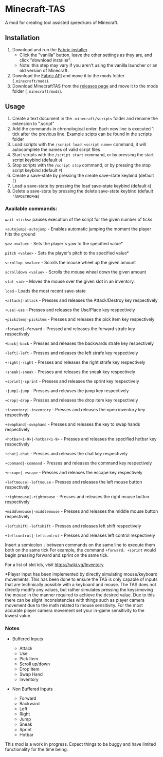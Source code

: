 # Minecraft-TAS
A mod for creating tool assisted speedruns of Minecraft.

## Installation
1. Download and run the [Fabric installer](https://fabricmc.net/use).
   - Click the "vanilla" button, leave the other settings as they are,
     and click "download installer".
   - Note: this step may vary if you aren't using the vanilla launcher
     or an old version of Minecraft.
1. Download the [Fabric API](https://minecraft.curseforge.com/projects/fabric)
   and move it to the mods folder (`.minecraft/mods`).
1. Download MinecraftTAS from the [releases page](https://github.com/RubiksImplosion/Minecraft-TAS/releases)
   and move it to the mods folder (`.minecraft/mods`).
   
## Usage
1. Create a text document in the `.minecraft/scripts` folder and rename the extension to ".script"
2. Add the commands in chronological order. Each new line is executed 1 tick after the previous line. Example scipts can be found in the scripts folder
3. Load scripts with the `/script load <script name>` command, it will autocomplete the names of valid script files
4. Start scripts with the `/script start` command, or by pressing the start script keybind (default `O`)
5. Stop scripts with the `/script stop` command, or by pressing the stop script keybind (default `P`)
6. Create a save-state by pressing the create save-state keybind (default `J`)
7. Load a save-state by pressing the load save-state keybind (default `K`)
8. Delete a save-state by pressing the delete save-state keybind (default `'`/`APOSTROPHE`)

### Available commands:
 
 `wait <ticks>` pauses execution of the script for the given number of ticks 
 
`+autojump|-autojump` - Enables automatic jumping the moment the player hits the ground

`yaw <value>` - Sets the player's yaw to the specified value*
 
`pitch <value>` - Sets the player's pitch to the specified value*

`scrollup <value>` - Scrolls the mouse wheel up the given amount

`scrolldown <value>` - Scrolls the mouse wheel down the given amount

`slot <id>` - Moves the mouse over the given slot in an inventory.

`load` - Loads the most recent save-state

`+attack|-attack` - Presses and releases the Attack/Destroy key respectively

`+use|-use` - Presses and releases the Use/Place key respectively

`+pickitem|-pickitem` - Presses and releases the pick item key respectively

`+forward|-forward` - Pressed and releases the forward strafe key respectively

`+back|-back` - Presses and releases the backwards strafe key respectively

`+left|-left` - Presses and releases the left strafe key respectively

`+right|-right` - Presses and releases the right strafe key respectively

`+sneak|-sneak` - Presses and releases the sneak key respectively

`+sprint|-sprint` - Presses and releases the sprint key respectively

`+jump|-jump` - Presses and releases the jump key respectively

`+drop|-drop` - Presses and releases the drop item key respectively

`+inventory|-inventory` - Presses and releases the open inventory key respectively

`+swaphand|-swaphand` - Presses and releases the key to swap hands respectively

`+hotbar<1-9>|-hotbar<1-9>` - Presses and releases the specified hotbar key respectively

`+chat|-chat` - Presses and releases the chat key respectively

`+command|-command` - Presses and releases the command key respectively

`+escape|-escape` - Presses and releases the escape key respectively

`+leftmouse|-leftmouse` - Presses and releases the left mouse button respectively

`+rightmouse|-rightmouse` - Presses and releases the right mouse button respectively

`+middlemouse|-middlemouse` - Presses and releases the middle mouse button respectively

`+leftshift|-leftshift` - Presses and releases left shift respectively

`+leftcontrol|-leftcontrol` - Presses and releases left control respectively



Insert a semicolon `;` between commands on the same line to execute them both on the same tick
For example, the command `+forward; +sprint` would begin pressing forward and sprint on the same tick.

For a list of slot ids, visit https://wiki.vg/Inventory

*Player input has been implemented by directly simulating mouse/keyboard movements. 
This has been done to ensure the TAS is only capable of inputs that are technically possible with a keyboard and mouse.
The TAS does not directly modify any values, but rather simulates pressing the keys/moving the mouse in the manner required to achieve the desired value.
Due to this there can be slight inconsistencies
with things such as player camera movement due to the math related to mouse sensitivity. For the most accurate player camera movement
set your in-game sensitivity to the lowest value.


### Notes

- Buffered Inputs
    - Attack
    - Use
    - Pick Item
    - Scroll up/down
    - Drop Item
    - Swap Hand
    - Inventory
    
    
- Non Buffered Inputs
    - Forward
    - Backward
    - Left
    - Right
    - Jump
    - Sneak
    - Sprint
    - Hotbar
    
This mod is a work in progress. Expect things to be buggy and have limited functionality for the time being.
